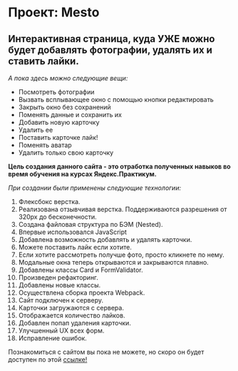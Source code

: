 # Проект: Mesto
## Интерактивная страница, куда УЖЕ можно будет добавлять фотографии, удалять их и ставить лайки.

*А пока здесь можно следующие вещи:*

* Посмотреть фотографии
* Вызвать всплывающее окно с помощью кнопки редактировать
* Закрыть окно без сохранений
* Поменять данные и сохранить их
* Добавить новую карточку
* Удалить ее
* Поставить карточке лайк!
* Поменять аватар
* Удалить только свою карточку


**Цель создания данного сайта - это отработка полученных навыков во время обучения на курсах Яндекс.Практикум.**

_При создании были применены следующие технологии:_
1. Флексбокс верстка.
2. Реализована отзывчивая верстка. Поддерживаются разрешения от 320px до бесконечности.
3. Создана файловая структура по БЭМ (Nested).
4. Впервые использовался JavaScript
5. Добавлена возможность добавлять и удалять карточки.
6. Можете поставить лайк если хотите.
7. Если хотите рассмотреть получше фото, просто кликнете по нему.
8. Модальные окна теперь открываются и закрываются плавно.
9. Добавлены классы Card и FormValidator.
10. Произведен рефакторинг.
11. Добавлены новые классы.
12. Осуществлена сборка проекта Webpack.
13. Сайт подключен к серверу.
14. Карточки загружаются с сервера.
15. Отображается количество лайков.
16. Добавлен попап удаления карточки.
17. Улучшенный UX всех форм.
18. Исправление ошибок.

Познакомиться с сайтом вы пока не можете, но скоро он будет доступен по этой [ссылке!](https://dmitriish86.github.io/mesto/)
